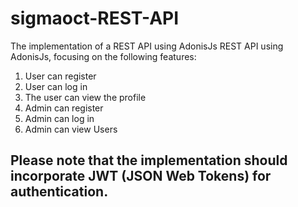 # sigmaoct-REST-API
The implementation of a REST API using AdonisJs
REST API using AdonisJs, focusing on the following features:

1. User can register
2. User can log in
3. The user can view the profile
4. Admin can register
5. Admin can log in
6. Admin can view Users
## Please note that the implementation should incorporate JWT (JSON Web Tokens) for authentication.
